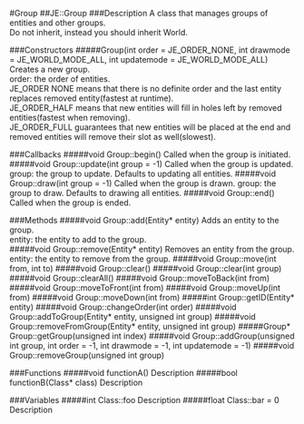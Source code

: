 #Group
##JE::Group
###Description
A class that manages groups of entities and other groups.  
Do not inherit, instead you should inherit World.  

###Constructors
#####Group(int order = JE_ORDER_NONE, int drawmode = JE_WORLD_MODE_ALL, int updatemode = JE_WORLD_MODE_ALL)
Creates a new group.  
order: the order of entities.  
JE_ORDER NONE means that there is no definite order and the last entity replaces removed entity(fastest at runtime).  
JE_ORDER_HALF means that new entities will fill in holes left by removed entities(fastest when removing).  
JE_ORDER_FULL guarantees that new entities will be placed at the end and removed entities will remove their slot as well(slowest).  

###Callbacks
#####void Group::begin()
Called when the group is initiated.
#####void Group::update(int group = -1)
Called when the group is updated.  
group: the group to update. Defaults to updating all entities.
#####void Group::draw(int group = -1)
Called when the group is drawn. 
group: the group to draw. Defaults to drawing all entities.
#####void Group::end()
Called when the group is ended.  

###Methods
#####void Group::add(Entity* entity)
Adds an entity to the group.  
entity: the entity to add to the group.  
#####void Group::remove(Entity* entity)
Removes an entity from the group.  
entity: the entity to remove from the group.
#####void Group::move(int from, int to)
#####void Group::clear()
#####void Group::clear(int group)
#####void Group::clearAll()
#####void Group::moveToBack(int from)
#####void Group::moveToFront(int from)
#####void Group::moveUp(int from)
#####void Group::moveDown(int from)
#####int Group::getID(Entity* entity)
#####void Group::changeOrder(int order)
#####void Group::addToGroup(Entity* entity, unsigned int group)
#####void Group::removeFromGroup(Entity* entity, unsigned int group)
#####Group* Group::getGroup(unsigned int index)
#####void Group::addGroup(unsigned int group, int order = -1, int drawmode = -1, int updatemode = -1)
#####void Group::removeGroup(unsigned int group)

###Functions
#####void functionA()
Description
#####bool functionB(Class* class)
Description

###Variables
#####int Class::foo
Description
#####float Class::bar = 0
Description

